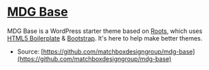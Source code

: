 # [MDG Base](http://base.matchboxdesigngroup.com/)

MDG Base is a WordPress starter theme based on [Roots](http://roots.io), which uses [HTML5 Boilerplate](http://html5boilerplate.com/) & [Bootstrap](http://getbootstrap.com/).  It's here to help make better themes.

* Source: [https://github.com/matchboxdesigngroup/mdg-base](https://github.com/matchboxdesigngroup/mdg-base)